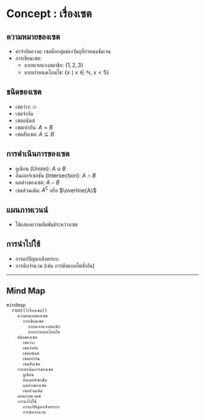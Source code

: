 # Concept : เรื่องเซต

## ความหมายของเซต
- คำจำกัดความ: เซตคือกลุ่มของวัตถุที่กำหนดชัดเจน
- การเขียนเซต:
  - แบบแจกแจงสมาชิก: $\{1, 2, 3\}$
  - แบบกำหนดเงื่อนไข: $\{x \mid x \in \mathbb{N},\ x < 5\}$

## ชนิดของเซต
- เซตว่าง: $\varnothing$
- เซตจำกัด
- เซตอนันต์
- เซตเท่ากัน: $A = B$
- เซตสับเซต: $A \subseteq B$

## การดำเนินการของเซต
- ยูเนียน (Union): $A \cup B$
- อินเตอร์เซกชัน (Intersection): $A \cap B$
- ผลต่างของเซต: $A - B$
- เซตส่วนเติม: $A^{\complement}$ หรือ $\overline{A}$

## แผนภาพเวนน์
- ใช้แสดงความสัมพันธ์ระหว่างเซต

## การนำไปใช้
- การแก้ปัญหาเชิงตรรกะ
- การนับจำนวน (เช่น การนับแบบไม่ซ้ำกัน)

---

## Mind Map

```mermaid
mindmap
  root((เรื่องเซต))
    ความหมายของเซต
      การเขียนเซต
        แบบแจกแจงสมาชิก
        แบบกำหนดเงื่อนไข
    ชนิดของเซต
      เซตว่าง
      เซตจำกัด
      เซตอนันต์
      เซตเท่ากัน
      เซตสับเซต
    การดำเนินการของเซต
      ยูเนียน
      อินเตอร์เซกชัน
      ผลต่างของเซต
      เซตส่วนเติม
    แผนภาพเวนน์
    การนำไปใช้
      การแก้ปัญหาเชิงตรรกะ
      การนับจำนวน
```
